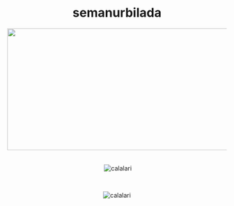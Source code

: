 <h1 align="center">semanurbilada</h1>

<div align="center">

<img src="https://user-images.githubusercontent.com/74038190/225813708-98b745f2-7d22-48cf-9150-083f1b00d6c9.gif" width="750" height="280">
<br><br>

<p>&nbsp;<img align="center" src="https://github-readme-stats.vercel.app/api?username=semanurbilada&title_color=06b6d4&icon_color=06b6d4&text_color=9ca3af&bg_color=00000000&border_color=0e7490&show_icons=true&locale=en" alt="calalari"/>
</p>

</br>

<p>
<img align="center" src="https://github-readme-stats.vercel.app/api/top-langs?username=semanurbilada&title_color=06b6d4&icon_color=fbbf24&text_color=9ca3af&bg_color=00000000&border_color=0e7490&show_icons=true&locale=en&layout=compact" alt="calalari"/>
</p>
</div> 